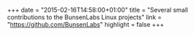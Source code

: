 +++
date = "2015-02-16T14:58:00+01:00"
title = "Several small contributions to the BunsenLabs Linux projects"
link = "https://github.com/BunsenLabs"
highlight = false
+++
